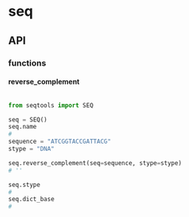 # seq

## API



### functions

#### reverse_complement

```python

from seqtools import SEQ

seq = SEQ()
seq.name
# 
sequence = "ATCGGTACCGATTACG"
stype = "DNA"

seq.reverse_complement(seq=sequence, stype=stype)
# ''

seq.stype
#
seq.dict_base
#
```
